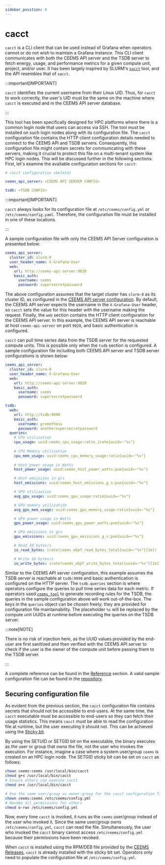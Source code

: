 ```yaml
---
sidebar_position: 8
---
```


# cacct

`cacct` is a CLI client that can be used instead of Grafana when operators cannot or do not wish to maintain a Grafana instance. This CLI client communicates with both the CEEMS API server and the TSDB server to fetch energy, usage, and performance metrics for a given compute unit, project, and/or user. It has been largely inspired by SLURM's [`sacct`](https://slurm.schedmd.com/sacct.html) tool, and the API resembles that of `sacct`.

:::important[IMPORTANT]

`cacct` identifies the current username from their Linux UID. Thus, for `cacct` to work correctly, the user's UID must be the same on the machine where `cacct` is executed and in the CEEMS API server database.

:::

This tool has been specifically designed for HPC platforms where there is a common login node that users can access via SSH. The tool must be installed on such login nodes along with its configuration file. The `cacct` configuration file contains the HTTP client configuration details needed to connect to the CEEMS API and TSDB servers. Consequently, this configuration file might contain secrets for communicating with these servers, making it crucial to protect this file on a multi-tenant system like HPC login nodes. This will be discussed further in the following sections. First, let's examine the available configuration sections for `cacct`:

```yaml
# cacct configuration skeleton

ceems_api_server: <CEEMS API SERVER CONFIG>

tsdb: <TSDB CONFIG>
```

:::important[IMPORTANT]

`cacct` always looks for its configuration file at `/etc/ceems/config.yml` or `/etc/ceems/config.yaml`. Therefore, the configuration file must be installed in one of these locations.

:::

A sample configuration file with only the CEEMS API Server configuration is presented below:

```yaml
ceems_api_server:
  cluster_id: slurm-0
  user_header_name: X-Grafana-User
  web:
    url: http://ceems-api-server:9020
    basic_auth:
      username: ceems
      password: supersecretpassword
```

The above configuration assumes that the target cluster has `slurm-0` as its cluster ID, as configured in the [CEEMS API server configuration](./ceems-api-server.md#clusters-configuration). By default, the CEEMS API server expects the username in the `X-Grafana-User` header, so `cacct` sets the value for this header with the username making the request. Finally, the `web` section contains the HTTP client configuration for the CEEMS API server. In this example, the CEEMS API server is reachable at host `ceems-api-server` on port `9020`, and basic authentication is configured.

`cacct` can pull time series data from the TSDB server for the requested compute units. This is possible only when the `tsdb` section is configured. A sample configuration file including both CEEMS API server and TSDB server configurations is shown below:

```yaml
ceems_api_server:
  cluster_id: slurm-0
  user_header_name: X-Grafana-User
  web:
    url: http://ceems-api-server:9020
    basic_auth:
      username: ceems
      password: supersecretpassword

tsdb:
  web:
    url: http://tsdb:9090
    basic_auth:
      username: prometheus
      password: anothersupersecretpassword
  queries:
    # CPU utilization
    cpu_usage: uuid:ceems_cpu_usage:ratio_irate{uuid=~"%s"}
    
    # CPU Memory utilization
    cpu_mem_usage: uuid:ceems_cpu_memory_usage:ratio{uuid=~"%s"}
      
    # Host power usage in Watts
    host_power_usage: uuid:ceems_host_power_watts:pue{uuid=~"%s"}

    # Host emissions in g/s
    host_emissions: uuid:ceems_host_emissions_g_s:pue{uuid=~"%s"}

    # GPU utilization
    avg_gpu_usage: uuid:ceems_gpu_usage:ratio{uuid=~"%s"}

    # GPU memory utilization
    avg_gpu_mem_usage: uuid:ceems_gpu_memory_usage:ratio{uuid=~"%s"}

    # GPU power usage in Watts
    gpu_power_usage: uuid:ceems_gpu_power_watts:pue{uuid=~"%s"}

    # GPU emissions in g/s
    gpu_emissions: uuid:ceems_gpu_emissions_g_s:pue{uuid=~"%s"}

    # Read IO bytes/s
    io_read_bytes: irate(ceems_ebpf_read_bytes_total{uuid=~"%s"}[1m])

    # Write IO bytes/s
    io_write_bytes: irate(ceems_ebpf_write_bytes_total{uuid=~"%s"}[1m])
```

Similar to the CEEMS API server configuration, this example assumes the TSDB server is reachable at `tsdb:9090` and basic authentication is configured on the HTTP server. The `tsdb.queries` section is where operators configure the queries to pull time series data for each metric. If operators used [`ceems_tool`](../usage/ceems-tool.md) to generate recording rules for the TSDB, the queries in the sample configuration above will work out-of-the-box. The keys in the `queries` object can be chosen freely; they are provided for configuration file maintainability. The placeholder `%s` will be replaced by the compute unit UUIDs at runtime before executing the queries on the TSDB server.

:::note[NOTE]

There is no risk of injection here, as the UUID values provided by the end-user are first sanitized and then verified with the CEEMS API server to check if the user is the owner of the compute unit before passing them to the TSDB server.

:::

A complete reference can be found in the [Reference](./config-reference.md) section. A valid sample configuration file can be found in the [repository](https://github.com/mahendrapaipuri/ceems/blob/main/build/config/cacct/cacct.yml).

## Securing configuration file

As evident from the previous section, the `cacct` configuration file contains secrets that should not be accessible to end-users. At the same time, the `cacct` executable must be accessible to end-users so they can fetch their usage statistics. This means `cacct` must be able to read the configuration file at runtime, but the user executing it should not. This can be achieved using the [Sticky bit](https://www.redhat.com/en/blog/suid-sgid-sticky-bit).

By using the SETUID or SETGID bit on the executable, the binary executes as the user or group that owns the file, not the user who invokes the execution. For instance, imagine a case where a system user/group `ceems` is created on an HPC login node. The SETGID sticky bit can be set on `cacct` as follows:

```bash
chown ceems:ceems /usr/local/bin/cacct
chmod g+s /usr/local/bin/cacct
# Ensure others can execute cacct
chmod o+x /usr/local/bin/cacct

# Use the same user/group as owner:group for the cacct configuration file
chown ceems:ceems /etc/ceems/config.yml
# Revoke all permissions for others
chmod o-rwx /etc/ceems/config.yml
```

Now, every time `cacct` is invoked, it runs as the `ceems` user/group instead of the user who invoked it. Since the same user/group owns `/etc/ceems/config.yml`, `cacct` can read the file. Simultaneously, the user who invoked the `cacct` binary cannot access `/etc/ceems/config.yml` because their permissions have been revoked.

When `cacct` is installed using the RPM/DEB file provided by the [CEEMS Releases](https://github.com/mahendrapaipuri/ceems/releases), `cacct` is already installed with the sticky bit set. Operators only need to populate the configuration file at `/etc/ceems/config.yml`.
